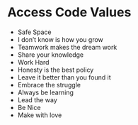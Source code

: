 # Access Code Values

* Safe Space
* I don’t know is how you grow
* Teamwork makes the dream work
* Share your knowledge
* Work Hard
* Honesty is the best policy
* Leave it better than you found it
* Embrace the struggle
* Always be learning
* Lead the way
* Be Nice
* Make with love
